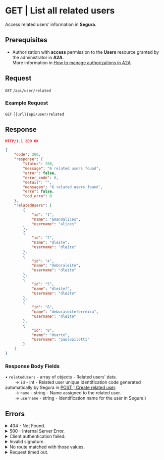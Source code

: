 # GET | List all related users

Access related users’ information in **Segura**.

## Prerequisites

* Authorization with **access** permission to the **Users** resource granted by the administrator in **A2A**.\
  More information in [How to manage authorizations in A2A](../../../../../v4/docs/how-to-manage-authorizations-in-a2a/)

## Request

`GET` `/api/user/related`

### Example Request

`GET` `{{url}}api/user/related`

## Response

```json
HTTP/1.1 200 OK
```

```json
{
    "code": 200,
    "response": {
        "status": 200,
        "message": "6 related users found",
        "error": false,
        "error_code": 0,
        "detail": "",
        "mensagem": "6 related users found",
        "erro": false,
        "cod_erro": 0
    },
    "relatedUsers": [
        {
            "id": "1",
            "name": "amandalices",
            "username": "alices"
        },
        {
            "id": "2",
            "name": "dleite",
            "username": "dleite"
        },
        {
            "id": "4",
            "name": "deboraleite",
            "username": "dleite"
        },
        {
            "id": "5",
            "name": "dleitef",
            "username": "dleite"
        },
        {
            "id": "6",
            "name": "deboraleiteferreira",
            "username": "dleite"
        },
        {
            "id": "8",
            "name": "duarte",
            "username": "paulopilotti"
        }
    ]
}
```

### Response Body Fields

• `relatedUsers` - array of objects - Related users’ data.\
&#x20;   → `id` - int - Related user unique identification code generated automatically by Segura in [POST | Create related user](../../../../../v4/docs/api-post-create-related-user/).\
&#x20;   → `name` - string - Name assigned to the related user.\
&#x20;   → `username` - string - Identification name for the user in Segura.\


## Errors

<details>

<summary>404 - Not Found.</summary>

***

Message: "Resource sub not found"\


Possible cause: the URL or requested resource isn’t correct.\
Solution: check the URL and make sure all the parameters are correct.

***

</details>

<details>

<summary>500 - Internal Server Error.</summary>

***

Message: "Unexpected error."\


Possible cause: the error is in the Segura server.\
Solution: contact the support team for more information.

***

Message: "You are not authorized to access this resource."

Possible cause: you don’t have the authorization to access this resource.\
Solution: ask the administrator to check your permission to access the Users resources in A2A.

***

</details>

<details>

<summary>Client authentication failed.</summary>

***

Message: "Client authentication failed."

Possible cause: failure in your application authentication with the Segura server.\
Solution: check the authentication parameters such as `Access Token URL`, `Client ID` and `Client secret` and request a new access token.

***

</details>

<details>

<summary>Invalid signature.</summary>

***

Message: "Invalid signature"

Possible cause: failure in recognizing the URL of the client application.\
Solution: check the URL of the client application and resend the request.

***

</details>

<details>

<summary>No route matched with those values.</summary>

***

Message: "No route matched with those values."

Possible cause: the authorization header is missing in the API request.\
Solution: request a new access token.

***

</details>

<details>

<summary>Request timed out.</summary>

***

Message: "Request timed out."

Possible cause: the request time has expired.\
Solution: check the connectivity between the source of the request and the Segura server.

</details>
